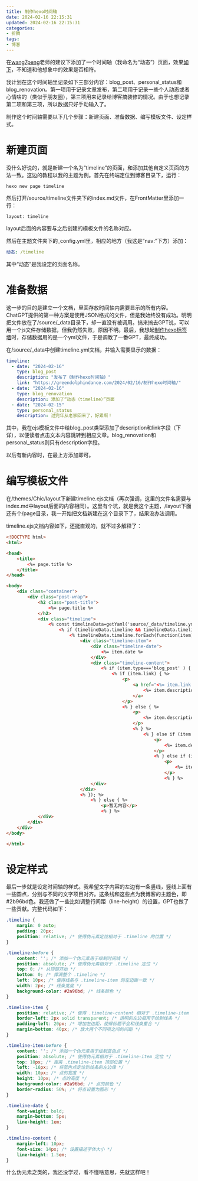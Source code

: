 ```yaml
---
title: 制作hexo时间轴
date: 2024-02-16 22:15:31
updated: 2024-02-16 22:15:31
categories:
- 折腾
tags:
- 博客
---
```

在[wang7peng](https://github.com/wang7peng)老师的建议下添加了一个时间轴（我命名为“动态”）页面，效果[如下](https://greendolphindance.com/timeline/)，不知道和他想象中的效果是否相符。

我计划在这个时间轴里记录如下三部分内容：blog_post、personal_status和blog_renovation。第一项用于记录文章发布，第二项用于记录一些个人动态或者心情啥的（类似于朋友圈），第三项用来记录给博客搞装修的情况。由于也想记录第二项和第三项，所以数据只好手动输入了。

制作这个时间轴需要以下几个步骤：新建页面、准备数据、编写模板文件、设定样式。

# 新建页面

没什么好说的，就是新建一个名为“timeline”的页面，和添加其他自定义页面的方法一致。这边的教程以我的主题为例。首先在终端定位到博客目录下，运行：

```
hexo new page timeline
```

然后打开/source/timeline文件夹下的index.md文件，在FrontMatter里添加一行：

```
layout: timeline
```

layout后面的内容要与之后创建的模板文件的名称对应。

然后在主题文件夹下的_config.yml里，相应的地方（我这是“nav:”下方）添加：

```yaml
动态: /timeline
```

其中“动态”是我设定的页面名称。

# 准备数据

这一步的目的是建立一个文档，里面存放时间轴内需要显示的所有内容。ChatGPT提供的第一种方案是使用JSON格式的文件，但是我始终没有成功。明明把文件放在了/source/_data目录下，却一直没有被调用。搞来搞去GPT说，可以用一个js文件存储数据，但我仍然失败，原因不明。最后，我想起[制作hexo标签墙](https://greendolphindance.com/2023/12/22/制作Hexo标签墙/)时，存储数据用的是一个yml文件，于是调教了一番GPT，最终成功。

在/source/_data中创建timeline.yml文档，并输入需要显示的数据：

```yaml
timeline:
  - date: "2024-02-16"
    type: blog_post
    description: "发布了《制作hexo时间轴》"
    link: "https://greendolphindance.com/2024/02/16/制作hexo时间轴/"
  - date: "2024-02-16"
    type: blog_renovation
    description: 添加了“动态（timeline）”页面
  - date: "2024-02-15"
    type: personal_status
    description: 过完年从老家回来了，好累啊！
```

其中，我在ejs模板文件中给blog_post类型添加了description和link字段（下详），以便读者点击文本内容跳转到相应文章。blog_renovation和personal_status则只有description字段。

以后有新内容时，在最上方添加即可。

# 编写模板文件

在/themes/Chic/layout下新建timeline.ejs文档（再次强调，这里的文件名需要与index.md中layout后面的内容相同）。这里有个坑，就是我这个主题，/layout下面还有个/page目录，我一开始把文档新建在这个目录下了，结果没办法调用。

timeline.ejs文档内容如下，还挺直观的，就不过多解释了：

```html
<!DOCTYPE html>
<html>

<head>
    <title>
        <%= page.title %>
    </title>
</head>

<body>
    <div class="container">
        <div class="post-wrap">
            <h2 class="post-title">
                <%= page.title %>
            </h2>
            <div class="timeline">
                <% const timelineData=getYaml('source/_data/timeline.yml'); %>
                    <% if (timelineData.timeline && timelineData.timeline.length> 0) { %>
                        <% timelineData.timeline.forEach(function(item) { %>
                            <div class="timeline-item">
                                <div class="timeline-date">
                                    <%= item.date %>
                                </div>
                                <div class="timeline-content">
                                    <% if (item.type==='blog_post' ) { %>
                                        <% if (item.link) { %>
                                            <p>
                                                <a href="<%= item.link %>">
                                                    <%= item.description %>
                                                </a>
                                            </p>
                                            <% } else { %>
                                                <p>
                                                    <%= item.description %>
                                                </p>
                                                <% } %>
                                                    <% } else if (item.type==='personal_status' ) { %>
                                                        <p>
                                                            <%= item.description %>
                                                        </p>
                                                        <% } else if (item.type==='blog_renovation' ) { %>
                                                            <p>
                                                                <%= item.description %>
                                                            </p>
                                                            <% } %>
                                </div>
                            </div>
                            <% }); %>
                                <% } else { %>
                                    <p>暂无内容</p>
                                    <% } %>
            </div>
        </div>
    </div>
</body>

</html>
```

# 设定样式

最后一步就是设定时间轴的样式。我希望文字内容的左边有一条竖线，竖线上面有一些圆点，分别与不同的文字项目对齐。这条线和这些点为我博客的主题色，即#2b96bd色。我还做了一些比如调整行间距（line-height）的设置，GPT也做了一些贡献。完整代码如下：

```css
.timeline {
    margin: 0 auto;
    padding: 20px;
    position: relative; /* 使得伪元素定位相对于 .timeline 的位置 */
}

.timeline:before {
    content: ''; /* 添加一个伪元素用于绘制时间线 */
    position: absolute; /* 使得伪元素相对于 .timeline 定位 */
    top: 0; /* 从顶部开始 */
    bottom: 0; /* 撑满整个 .timeline */
    left: 10px; /* 使得线条与 .timeline-item 的左边距一致 */
    width: 2px; /* 线条宽度 */
    background-color: #2a96bd; /* 线条颜色 */
}

.timeline-item {
    position: relative; /* 使得 .timeline-content 相对于 .timeline-item 定位 */
    border-left: 2px solid transparent; /* 透明的左边框用于绘制线条 */
    padding-left: 20px; /* 增加左边距，使得标题不会和线条重合 */
    margin-bottom: 40px; /* 放大两个不同项之间的间距 */
}

.timeline-item:before {
    content: ''; /* 添加一个伪元素用于绘制蓝色点 */
    position: absolute; /* 使得伪元素相对于 .timeline-item 定位 */
    top: 10px; /* 距离 .timeline-item 顶部位置 */
    left: -16px; /* 将蓝色点定位到线条的左边缘 */
    width: 10px; /* 点的宽度 */
    height: 10px; /* 点的高度 */
    background-color: #2a96bd; /* 点的颜色 */
    border-radius: 50%; /* 将点设置为圆形 */
}

.timeline-date {
    font-weight: bold;
    margin-bottom: 5px;
    line-height: 1em;
}

.timeline-content {
    margin-left: 10px;
    font-size: 14px; /* 设置描述字体大小 */
    line-height: 1.5em;
}
```

什么伪元素之类的，我还没学过，看不懂啥意思，先就这样吧！